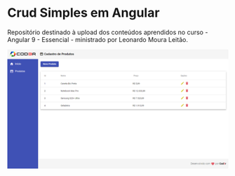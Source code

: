# Crud Simples em Angular

Repositório destinado à upload dos conteúdos aprendidos no curso - Angular 9 - Essencial - ministrado por Leonardo Moura Leitão.

![Screenshot](https://github.com/CarlosEduardoLS/simple-crud-angular/blob/master/frontend/src/assets/img/simple-crud.png)
